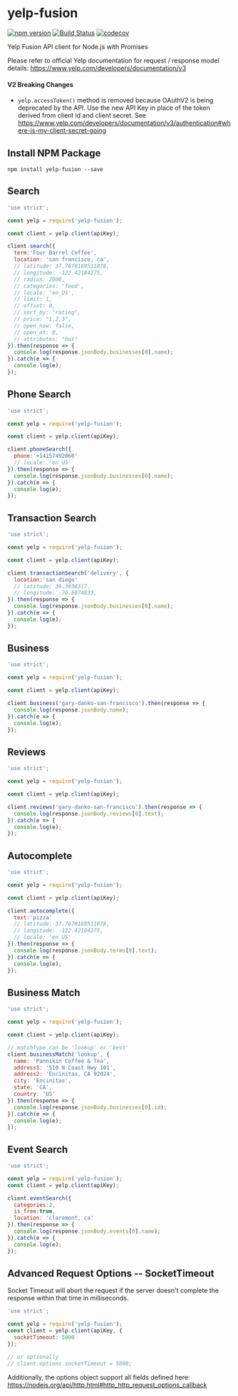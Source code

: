 # yelp-fusion
[![npm version](https://badge.fury.io/js/yelp-fusion.svg)](https://badge.fury.io/js/yelp-fusion) [![Build Status](https://travis-ci.org/tonybadguy/yelp-fusion.svg?branch=master)](https://travis-ci.org/tonybadguy/yelp-fusion) [![codecov](https://codecov.io/gh/tonybadguy/yelp-fusion/branch/master/graph/badge.svg)](https://codecov.io/gh/tonybadguy/yelp-fusion) 

Yelp Fusion API client for Node.js with Promises

Please refer to official Yelp documentation for request / response model details:
https://www.yelp.com/developers/documentation/v3

#### V2 Breaking Changes
* ```yelp.accessToken()``` method is removed because OAuthV2 is being deprecated by the API. Use the new API Key in place of the token derived from client id and client secret. See https://www.yelp.com/developers/documentation/v3/authentication#where-is-my-client-secret-going

## Install NPM Package
```
npm install yelp-fusion --save
```

## Search
```javascript
'use strict';

const yelp = require('yelp-fusion');

const client = yelp.client(apiKey);

client.search({
  term:'Four Barrel Coffee',
  location: 'san francisco, ca',
  // latitude: 37.7670169511878, 
  // longitude: -122.42184275,
  // radius: 2000,
  // categories: 'food',
  // locale: 'en_US',
  // limit: 1,
  // offset: 0,
  // sort_by: "rating",
  // price: "1,2,3",
  // open_now: false,
  // open_at: 0,
  // attributes: "hot"
}).then(response => {
  console.log(response.jsonBody.businesses[0].name);
}).catch(e => {
  console.log(e);
});
```

## Phone Search
```javascript
'use strict';

const yelp = require('yelp-fusion');

const client = yelp.client(apiKey);

client.phoneSearch({
  phone:'+14157492060'
  // locale: 'en_US'
}).then(response => {
  console.log(response.jsonBody.businesses[0].name);
}).catch(e => {
  console.log(e);
});
```

## Transaction Search
```javascript
'use strict';

const yelp = require('yelp-fusion');

const client = yelp.client(apiKey);

client.transactionSearch('delivery', {
  location:'san diego'
  // latitude: 39.3938317, 
  // longitude: -76.6074833,
}).then(response => {
  console.log(response.jsonBody.businesses[0].name);
}).catch(e => {
  console.log(e);
});
```

## Business
```javascript
'use strict';

const yelp = require('yelp-fusion');

const client = yelp.client(apiKey);

client.business('gary-danko-san-francisco').then(response => {
  console.log(response.jsonBody.name);
}).catch(e => {
  console.log(e);
});
```

## Reviews
```javascript
'use strict';

const yelp = require('yelp-fusion');

const client = yelp.client(apiKey);

client.reviews('gary-danko-san-francisco').then(response => {
  console.log(response.jsonBody.reviews[0].text);
}).catch(e => {
  console.log(e);
});
```

## Autocomplete
```javascript
'use strict';

const yelp = require('yelp-fusion');

const client = yelp.client(apiKey);

client.autocomplete({
  text:'pizza'
  // latitude: 37.7670169511878, 
  // longitude: -122.42184275,
  // locale: 'en_US'
}).then(response => {
  console.log(response.jsonBody.terms[0].text);
}).catch(e => {
  console.log(e);
});
```

## Business Match
```javascript
'use strict';

const yelp = require('yelp-fusion');

const client = yelp.client(apiKey);

// matchType can be 'lookup' or 'best'
client.businessMatch('lookup', {
  name: 'Pannikin Coffee & Tea',
  address1: '510 N Coast Hwy 101',
  address2: 'Encinitas, CA 92024',
  city: 'Encinitas',
  state: 'CA',
  country: 'US'
}).then(response => {
  console.log(response.jsonBody.businesses[0].id);
}).catch(e => {
  console.log(e);
});
```

## Event Search
```javascript
'use strict';

const yelp = require('yelp-fusion');
const client = yelp.client(apiKey);

client.eventSearch({
  categories:2,
  is_free:true,
  location: 'claremont, ca'
}).then(response => {
  console.log(response.jsonBody.events[0].name);
}).catch(e => {
  console.log(e);
});
```

## Advanced Request Options -- SocketTimeout

Socket Timeout will abort the request if the server doesn't complete the response within that time in milliseconds.

```javascript
'use strict';

const yelp = require('yelp-fusion');
const client = yelp.client(apiKey, {
  socketTimeout: 5000
});

// or optionally
// client.options.socketTimeout = 5000;
```

Additionally, the options object support all fields defined here:
https://nodejs.org/api/http.html#http_http_request_options_callback
